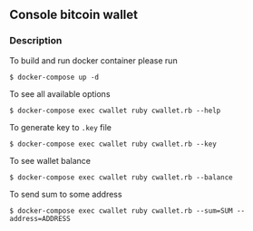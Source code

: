 ## Console bitcoin wallet

### Description

To build and run docker container please run

```
$ docker-compose up -d
```

To see all available options

```
$ docker-compose exec cwallet ruby cwallet.rb --help
```

To generate key to `.key` file

```
$ docker-compose exec cwallet ruby cwallet.rb --key
```

To see wallet balance

```
$ docker-compose exec cwallet ruby cwallet.rb --balance
```

To send sum to some address

```
$ docker-compose exec cwallet ruby cwallet.rb --sum=SUM --address=ADDRESS
```
